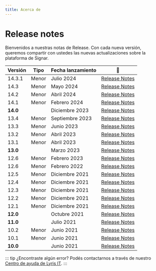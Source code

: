 ```yaml
---
title: Acerca de
---
```


# Release notes

Bienvenidos a nuestras notas de Release. Con cada nueva versión, queremos compartir con ustedes las nuevas actualizaciones sobre la plataforma de Signar.

| Versión | Tipo | Fecha lanzamiento | :link: |
| --- | --- | --- | --- |
| 14.3.1 | Menor | Julio 2024 | [Release Notes](./14.3.1.md) |
| 14.3 | Menor | Mayo 2024 | [Release Notes](./14.3.md) |
| 14.2 | Menor | Abril 2024 | [Release Notes](./14.2.md) |
| 14.1 | Menor | Febrero 2024 | [Release Notes](./14.1.md) |
| **14.0** | <Badge type="tip" text="Mayor" vertical="middle"/> | Diciembre 2023 | [Release Notes](./14.0.md) |
| 13.4 | Menor | Septiembre 2023 | [Release Notes](./13.4.md) |
| 13.3 | Menor | Junio 2023 | [Release Notes](./13.3.md) |
| 13.2 | Menor | Abril 2023 | [Release Notes](./13.2.md) |
| 13.1 | Menor | Abril 2023 | [Release Notes](./13.1.md) |
| **13.0** | <Badge type="tip" text="Mayor" vertical="middle"/> | Marzo 2023 | [Release Notes](./13.0.md) |
| 12.6 | Menor | Febrero 2023 | [Release Notes](./12.6.md) |
| 12.6 | Menor | Febrero 2022 | [Release Notes](./12.6.md) |
| 12.5 | Menor | Diciembre 2021 | [Release Notes](./12.5.md) |
| 12.4 | Menor | Diciembre 2021 | [Release Notes](./12.4.md) |
| 12.3 | Menor | Diciembre 2021 | [Release Notes](./12.3.md) |
| 12.2 | Menor | Diciembre 2021 | [Release Notes](./12.2.md) |
| 12.1 | Menor | Diciembre 2021 | [Release Notes](./12.1.md) |
| **12.0** | <Badge type="tip" text="Mayor" vertical="middle"/> | Octubre 2021 | [Release Notes](./12.0.md) |
| **11.0** | <Badge type="tip" text="Mayor" vertical="middle"/> | Julio 2021 | [Release Notes](./11.0.md) |
| 10.2 | Menor | Junio 2021 | [Release Notes](./10.2.md) |
| 10.1 | Menor | Junio 2021 | [Release Notes](./10.1.md) |
| **10.0** | <Badge type="tip" text="Mayor" vertical="middle"/> | Junio 2021 | [Release Notes](./10.0.md) |


::: tip ¿Encontraste algún error?
Podés contactarnos a través de nuestro [Centro de ayuda de Lyris IT](https://soporte-lyris.atlassian.net/servicedesk/customer/portals).
:::

